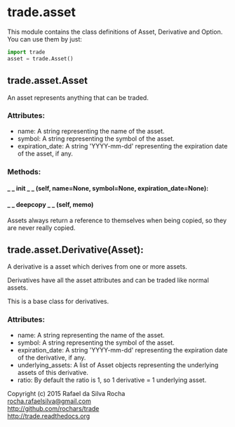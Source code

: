 # trade.asset

This module contains the class definitions of Asset, Derivative and Option.
You can use them by just:

```python
import trade
asset = trade.Asset()
```


## trade.asset.Asset
An asset represents anything that can be traded.

### Attributes:
+ name: A string representing the name of the asset.
+ symbol: A string representing the symbol of the asset.
+ expiration_date: A string 'YYYY-mm-dd' representing the expiration date of the asset, if any.

### Methods:

#### _ _ init _ _ (self, name=None, symbol=None, expiration_date=None):

#### _ _ deepcopy _ _ (self, memo)
Assets always return a reference to themselves when being copied, so they
are never really copied.


## trade.asset.Derivative(Asset):
A derivative is a asset which derives from one or more assets.

Derivatives have all the asset attributes and can be traded like
normal assets.

This is a base class for derivatives.

### Attributes:
+ name: A string representing the name of the asset.
+ symbol: A string representing the symbol of the asset.
+ expiration_date: A string 'YYYY-mm-dd' representing the expiration date of the derivative, if any.
+ underlying_assets: A list of Asset objects representing the underlying assets of this derivative.
+ ratio: By default the ratio is 1, so 1 derivative = 1 underlying asset.


Copyright (c) 2015 Rafael da Silva Rocha  
rocha.rafaelsilva@gmail.com  
http://github.com/rochars/trade  
http://trade.readthedocs.org  
